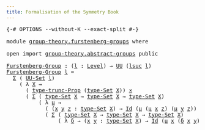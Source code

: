 ```yaml
---
title: Formalisation of the Symmetry Book
---
```


<pre class="Agda"><a id="60" class="Symbol">{-#</a> <a id="64" class="Keyword">OPTIONS</a> <a id="72" class="Pragma">--without-K</a> <a id="84" class="Pragma">--exact-split</a> <a id="98" class="Symbol">#-}</a>

<a id="103" class="Keyword">module</a> <a id="110" href="group-theory.furstenberg-groups.html" class="Module">group-theory.furstenberg-groups</a> <a id="142" class="Keyword">where</a>

<a id="149" class="Keyword">open</a> <a id="154" class="Keyword">import</a> <a id="161" href="group-theory.abstract-groups.html" class="Module">group-theory.abstract-groups</a> <a id="190" class="Keyword">public</a>

<a id="Furstenberg-Group"></a><a id="198" href="group-theory.furstenberg-groups.html#198" class="Function">Furstenberg-Group</a> <a id="216" class="Symbol">:</a> <a id="218" class="Symbol">(</a><a id="219" href="group-theory.furstenberg-groups.html#219" class="Bound">l</a> <a id="221" class="Symbol">:</a> <a id="223" href="Agda.Primitive.html#597" class="Postulate">Level</a><a id="228" class="Symbol">)</a> <a id="230" class="Symbol">→</a> <a id="232" href="Agda.Primitive.html#326" class="Primitive">UU</a> <a id="235" class="Symbol">(</a><a id="236" href="Agda.Primitive.html#780" class="Primitive">lsuc</a> <a id="241" href="group-theory.furstenberg-groups.html#219" class="Bound">l</a><a id="242" class="Symbol">)</a>
<a id="244" href="group-theory.furstenberg-groups.html#198" class="Function">Furstenberg-Group</a> <a id="262" href="group-theory.furstenberg-groups.html#262" class="Bound">l</a> <a id="264" class="Symbol">=</a>
  <a id="268" href="foundation-core.dependent-pair-types.html#502" class="Record">Σ</a> <a id="270" class="Symbol">(</a> <a id="272" href="foundation-core.sets.html#1177" class="Function">UU-Set</a> <a id="279" href="group-theory.furstenberg-groups.html#262" class="Bound">l</a><a id="280" class="Symbol">)</a>
    <a id="286" class="Symbol">(</a> <a id="288" class="Symbol">λ</a> <a id="290" href="group-theory.furstenberg-groups.html#290" class="Bound">X</a> <a id="292" class="Symbol">→</a>
      <a id="300" class="Symbol">(</a> <a id="302" href="foundation.propositional-truncations.html#1701" class="Postulate">type-trunc-Prop</a> <a id="318" class="Symbol">(</a><a id="319" href="foundation-core.sets.html#1291" class="Function">type-Set</a> <a id="328" href="group-theory.furstenberg-groups.html#290" class="Bound">X</a><a id="329" class="Symbol">))</a> <a id="332" href="foundation-core.cartesian-product-types.html#577" class="Function Operator">×</a>
      <a id="340" class="Symbol">(</a> <a id="342" href="foundation-core.dependent-pair-types.html#502" class="Record">Σ</a> <a id="344" class="Symbol">(</a> <a id="346" href="foundation-core.sets.html#1291" class="Function">type-Set</a> <a id="355" href="group-theory.furstenberg-groups.html#290" class="Bound">X</a> <a id="357" class="Symbol">→</a> <a id="359" href="foundation-core.sets.html#1291" class="Function">type-Set</a> <a id="368" href="group-theory.furstenberg-groups.html#290" class="Bound">X</a> <a id="370" class="Symbol">→</a> <a id="372" href="foundation-core.sets.html#1291" class="Function">type-Set</a> <a id="381" href="group-theory.furstenberg-groups.html#290" class="Bound">X</a><a id="382" class="Symbol">)</a>
          <a id="394" class="Symbol">(</a> <a id="396" class="Symbol">λ</a> <a id="398" href="group-theory.furstenberg-groups.html#398" class="Bound">μ</a> <a id="400" class="Symbol">→</a>
            <a id="414" class="Symbol">(</a> <a id="416" class="Symbol">(</a><a id="417" href="group-theory.furstenberg-groups.html#417" class="Bound">x</a> <a id="419" href="group-theory.furstenberg-groups.html#419" class="Bound">y</a> <a id="421" href="group-theory.furstenberg-groups.html#421" class="Bound">z</a> <a id="423" class="Symbol">:</a> <a id="425" href="foundation-core.sets.html#1291" class="Function">type-Set</a> <a id="434" href="group-theory.furstenberg-groups.html#290" class="Bound">X</a><a id="435" class="Symbol">)</a> <a id="437" class="Symbol">→</a> <a id="439" href="foundation-core.identity-types.html#641" class="Datatype">Id</a> <a id="442" class="Symbol">(</a><a id="443" href="group-theory.furstenberg-groups.html#398" class="Bound">μ</a> <a id="445" class="Symbol">(</a><a id="446" href="group-theory.furstenberg-groups.html#398" class="Bound">μ</a> <a id="448" href="group-theory.furstenberg-groups.html#417" class="Bound">x</a> <a id="450" href="group-theory.furstenberg-groups.html#421" class="Bound">z</a><a id="451" class="Symbol">)</a> <a id="453" class="Symbol">(</a><a id="454" href="group-theory.furstenberg-groups.html#398" class="Bound">μ</a> <a id="456" href="group-theory.furstenberg-groups.html#419" class="Bound">y</a> <a id="458" href="group-theory.furstenberg-groups.html#421" class="Bound">z</a><a id="459" class="Symbol">))</a> <a id="462" class="Symbol">(</a><a id="463" href="group-theory.furstenberg-groups.html#398" class="Bound">μ</a> <a id="465" href="group-theory.furstenberg-groups.html#417" class="Bound">x</a> <a id="467" href="group-theory.furstenberg-groups.html#419" class="Bound">y</a><a id="468" class="Symbol">))</a> <a id="471" href="foundation-core.cartesian-product-types.html#577" class="Function Operator">×</a>
            <a id="485" class="Symbol">(</a> <a id="487" href="foundation-core.dependent-pair-types.html#502" class="Record">Σ</a> <a id="489" class="Symbol">(</a> <a id="491" href="foundation-core.sets.html#1291" class="Function">type-Set</a> <a id="500" href="group-theory.furstenberg-groups.html#290" class="Bound">X</a> <a id="502" class="Symbol">→</a> <a id="504" href="foundation-core.sets.html#1291" class="Function">type-Set</a> <a id="513" href="group-theory.furstenberg-groups.html#290" class="Bound">X</a> <a id="515" class="Symbol">→</a> <a id="517" href="foundation-core.sets.html#1291" class="Function">type-Set</a> <a id="526" href="group-theory.furstenberg-groups.html#290" class="Bound">X</a><a id="527" class="Symbol">)</a>
                <a id="545" class="Symbol">(</a> <a id="547" class="Symbol">λ</a> <a id="549" href="group-theory.furstenberg-groups.html#549" class="Bound">δ</a> <a id="551" class="Symbol">→</a> <a id="553" class="Symbol">(</a><a id="554" href="group-theory.furstenberg-groups.html#554" class="Bound">x</a> <a id="556" href="group-theory.furstenberg-groups.html#556" class="Bound">y</a> <a id="558" class="Symbol">:</a> <a id="560" href="foundation-core.sets.html#1291" class="Function">type-Set</a> <a id="569" href="group-theory.furstenberg-groups.html#290" class="Bound">X</a><a id="570" class="Symbol">)</a> <a id="572" class="Symbol">→</a> <a id="574" href="foundation-core.identity-types.html#641" class="Datatype">Id</a> <a id="577" class="Symbol">(</a><a id="578" href="group-theory.furstenberg-groups.html#398" class="Bound">μ</a> <a id="580" href="group-theory.furstenberg-groups.html#554" class="Bound">x</a> <a id="582" class="Symbol">(</a><a id="583" href="group-theory.furstenberg-groups.html#549" class="Bound">δ</a> <a id="585" href="group-theory.furstenberg-groups.html#554" class="Bound">x</a> <a id="587" href="group-theory.furstenberg-groups.html#556" class="Bound">y</a><a id="588" class="Symbol">))</a> <a id="591" href="group-theory.furstenberg-groups.html#556" class="Bound">y</a><a id="592" class="Symbol">)))))</a>

</pre>